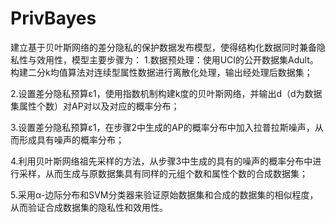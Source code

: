 # PrivBayes
建立基于贝叶斯网络的差分隐私的保护数据发布模型，使得结构化数据同时兼备隐私性与效用性，模型主要步骤为：
1.数据预处理：使用UCI的公开数据集Adult。构建二分k均值算法对连续型属性数据进行离散化处理，输出经处理后数据集；

2.设置差分隐私预算ε1，使用指数机制构建k度的贝叶斯网络，并输出d（d为数据集属性个数）对AP对以及对应的概率分布；

3.设置差分隐私预算ε1，在步骤2中生成的AP的概率分布中加入拉普拉斯噪声，从而形成具有噪声的概率分布；

4.利用贝叶斯网络祖先采样的方法，从步骤3中生成的具有的噪声的概率分布中进行采样，从而生成与原数据集具有同样的元组个数和属性个数的合成数据集；

5.采用α-边际分布和SVM分类器来验证原始数据集和合成的数据集的相似程度，从而验证合成数据集的隐私性和效用性。
